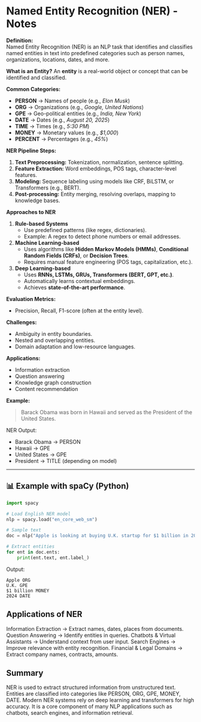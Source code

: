 # Named Entity Recognition (NER) - Notes

**Definition:**  
Named Entity Recognition (NER) is an NLP task that identifies and classifies named entities in text into predefined categories such as person names, organizations, locations, dates, and more.

**What is an Entity?**
An **entity** is a real-world object or concept that can be identified and classified.

**Common Categories:**
- **PERSON** → Names of people (e.g., *Elon Musk*)
- **ORG** → Organizations (e.g., *Google, United Nations*)
- **GPE** → Geo-political entities (e.g., *India, New York*)
- **DATE** → Dates (e.g., *August 20, 2025*)
- **TIME** → Times (e.g., *5:30 PM*)
- **MONEY** → Monetary values (e.g., *$1,000*)
- **PERCENT** → Percentages (e.g., *45%*)

**NER Pipeline Steps:**
1. **Text Preprocessing:** Tokenization, normalization, sentence splitting.
2. **Feature Extraction:** Word embeddings, POS tags, character-level features.
3. **Modeling:** Sequence labeling using models like CRF, BiLSTM, or Transformers (e.g., BERT).
4. **Post-processing:** Entity merging, resolving overlaps, mapping to knowledge bases.

**Approaches to NER**
1. **Rule-based Systems**
   - Use predefined patterns (like regex, dictionaries).
   - Example: A regex to detect phone numbers or email addresses.
2. **Machine Learning-based**
   - Uses algorithms like **Hidden Markov Models (HMMs)**, **Conditional Random Fields (CRFs)**, or **Decision Trees**.
   - Requires manual feature engineering (POS tags, capitalization, etc.).
3. **Deep Learning-based**
   - Uses **RNNs, LSTMs, GRUs, Transformers (BERT, GPT, etc.)**.
   - Automatically learns contextual embeddings.
   - Achieves **state-of-the-art performance**.

**Evaluation Metrics:**
- Precision, Recall, F1-score (often at the entity level).

**Challenges:**
- Ambiguity in entity boundaries.
- Nested and overlapping entities.
- Domain adaptation and low-resource languages.

**Applications:**
- Information extraction
- Question answering
- Knowledge graph construction
- Content recommendation

**Example:**
> Barack Obama was born in Hawaii and served as the President of the United States.

NER Output:
- Barack Obama → PERSON
- Hawaii → GPE
- United States → GPE
- President → TITLE (depending on model)

---

## 📊 Example with spaCy (Python)

```python
import spacy

# Load English NER model
nlp = spacy.load("en_core_web_sm")

# Sample text
doc = nlp("Apple is looking at buying U.K. startup for $1 billion in 2024.")

# Extract entities
for ent in doc.ents:
    print(ent.text, ent.label_)
```

Output:
```
Apple ORG
U.K. GPE
$1 billion MONEY
2024 DATE
```

## Applications of NER
Information Extraction → Extract names, dates, places from documents.
Question Answering → Identify entities in queries.
Chatbots & Virtual Assistants → Understand context from user input.
Search Engines → Improve relevance with entity recognition.
Financial & Legal Domains → Extract company names, contracts, amounts.

## Summary
NER is used to extract structured information from unstructured text.
Entities are classified into categories like PERSON, ORG, GPE, MONEY, DATE.
Modern NER systems rely on deep learning and transformers for high accuracy.
It is a core component of many NLP applications such as chatbots, search engines, and information retrieval.
